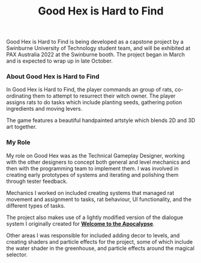 ﻿---
layout: project
projectfeature: true
homepage: main
title: Good Hex is Hard to Find
year: 2022
genre: Management
roles: Technical Gameplay Designer (Design, Programming)
featureimage: /assets/images/projects/goodhex.jpg
animatedimage: /assets/images/projects/goodhex.jpg
galleryimages:
 - /assets/images/projects/goodhex_kitchen.jpg
 - /assets/images/projects/goodhex_greenhouse.jpg
downloadlinks:
  - https://ghostentity12.itch.io/good-hex/
website: http://patrax.built.games
twitter: https://twitter.com/teampatrax
team:
  - Oliver Bedier
  - Mitchell Wright
  - Jordan Cosma
  - Cherish Gray-Morrison
  - Aaron Petrovski
  - Josh Hehir
  - Matt Kennedy
  - Maziz Rahman
---

Good Hex is Hard to Find is being developed as a capstone project by a Swinburne University of Technology student team, and will be exhibited at PAX Australia 2022 at the Swinburne booth. The project began in March and is expected to wrap up in late October.

### About Good Hex is Hard to Find
In Good Hex is Hard to Find, the player commands an group of rats, co-ordinating them to attempt to resurrect their witch owner. The player assigns rats to do tasks which include planting seeds, gathering potion ingredients and moving levers.

The game features a beautiful handpainted artstyle which blends 2D and 3D art together.

### My Role
My role on Good Hex was as the Technical Gameplay Designer, working with the other designers to concept both general and level mechanics and then with the programming team to implement them. I was involved in creating early prototypes of systems and iterating and polishing them through tester feedback.

Mechanics I worked on included creating systems that managed rat movement and assignment to tasks, rat behaviour, UI functionality, and the different types of tasks.

The project also makes use of a lightly modified version of the dialogue system I originally created for **[Welcome to the Apocalypse](/projects/welcome-to-the-apocalypse)**.

Other areas I was responsible for included adding decor to levels, and creating shaders and particle effects for the project, some of which include the water shader in the greenhouse, and particle effects around the magical selector.